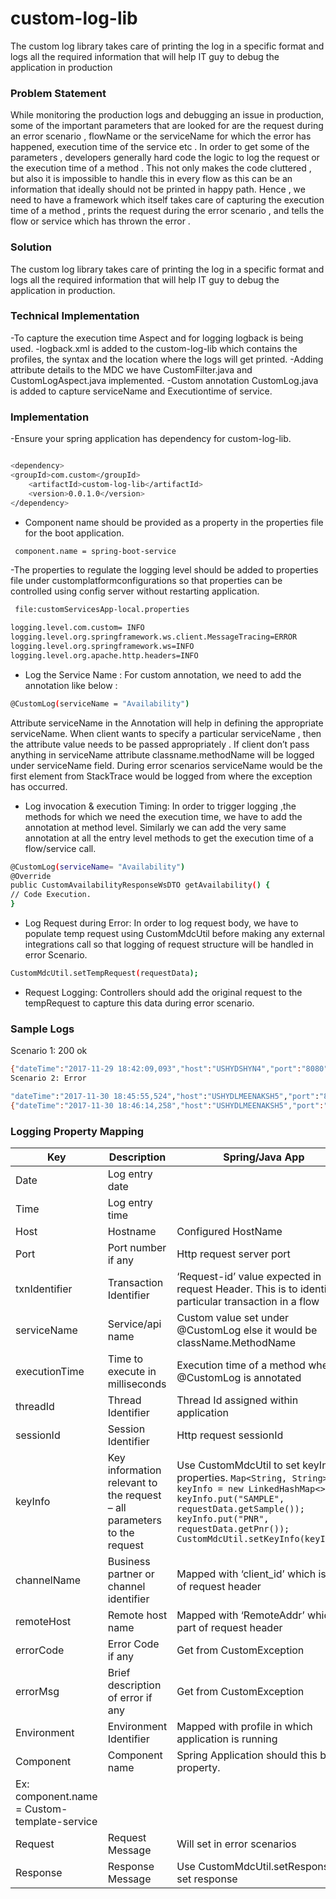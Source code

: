 # custom-log-lib
The custom log library takes care of printing the log in a specific format and logs all the required information that will help IT guy to debug the application in production


### Problem Statement

While monitoring the production logs and debugging an issue in production, some of the important parameters that are looked for are the request during an error scenario , flowName or the serviceName for which the error has happened, execution time of the service etc .
In order to get some of the parameters , developers generally hard code the logic to log the request or the execution time of a method . This not only makes the code cluttered , but also it is impossible to handle this in every flow  as this can be an information that ideally should not be printed in happy path. 
Hence , we need to have a framework which itself takes care of capturing the execution time of a method , prints the request during the error scenario , and tells the flow or service which has thrown the error .

### Solution
The custom log library takes care of printing the log in a specific format and logs all the required information that will help IT guy to debug the application in production. 

### Technical Implementation	
-To capture the execution time Aspect and for logging logback  is being used. 
-logback.xml is added to the custom-log-lib which contains the profiles, the syntax and the location where the logs will get printed. 
-Adding attribute details to the MDC we have CustomFilter.java and CustomLogAspect.java implemented.
-Custom annotation CustomLog.java is added to capture serviceName and Executiontime of service.
###	 Implementation 
 -Ensure your spring application has dependency for custom-log-lib.
```sh

<dependency>
<groupId>com.custom</groupId>
	<artifactId>custom-log-lib</artifactId>
	<version>0.0.1.0</version>
</dependency>
```


- Component name should be provided as a property in the properties file for the boot application.
```sh
 component.name = spring-boot-service
```
-The properties to regulate the logging level should be added to properties file under customplatformconfigurations so that properties can be controlled using config server without restarting application.
```sh
 file:customServicesApp-local.properties 
```
```sh
logging.level.com.custom= INFO
logging.level.org.springframework.ws.client.MessageTracing=ERROR
logging.level.org.springframework.ws=INFO
logging.level.org.apache.http.headers=INFO
```		
- Log the Service Name : For custom annotation, we need to add the annotation like below :
```sh
@CustomLog(serviceName = "Availability")
```
Attribute serviceName in the Annotation will help in defining the appropriate serviceName. When client wants to specify a particular serviceName , then the attribute value needs to be passed appropriately . 
If client don’t pass anything in serviceName attribute classname.methodName will be logged under serviceName field.
During error scenarios serviceName would be the first element from StackTrace would be logged from where the exception has occurred.

- Log invocation & execution Timing: In order to trigger logging ,the methods for which we need the execution time, we have to add the annotation at method level. Similarly we can add the very same annotation at all the entry level methods to get the execution time of a flow/service call.

```sh
@CustomLog(serviceName= "Availability")
@Override
public CustomAvailabilityResponseWsDTO getAvailability() {
// Code Execution.
}
```
- Log Request during Error: In order to log request body, we have to populate temp request using CustomMdcUtil before making any external integrations call so that logging of request structure will be handled in error Scenario.

```sh
CustomMdcUtil.setTempRequest(requestData); 
```
- Request Logging: Controllers should add the original request to the tempRequest to capture this data during error scenario.  

### Sample Logs

Scenario 1: 200 ok
```sh
{"dateTime":"2017-11-29 18:42:09,093","host":"USHYDSHYN4","port":"8080","txnIdentifier":"595","threadId":"http-nio-8080-exec-3","sessionId":"","keyInfo":"","channelName":"11e2ba1399fa4854a2a9d88219407d1b","remoteHost":"","errorCode":"","errorMsg":"","environment":"local","component":"","serviceName":"Availability","executionTime":"14389","request":"","response":"","message":"{message:com.custom.client.app.impl.CustomSearchClientImpl.getAvailability timing:14389 }"}
Scenario 2: Error
```

```sh
"dateTime":"2017-11-30 18:45:55,524","host":"USHYDLMEENAKSH5","port":"8080","txnIdentifier":"663","threadId":"http-nio-8080-exec-2","sessionId":"","keyInfo":"","channelName":"11e2ba1399fa4854a2a9d88219407d1b","remoteHost":"","errorCode":"","errorMsg":"","environment":"local","component":"","serviceName":"Search Service","executionTime":"","request":"","response":"","message":"{app-id recieved in request : 11e2ba1399fa4854a2a9d88219407d1b  }"}
{"dateTime":"2017-11-30 18:46:14,258","host":"USHYDLMEENAKSH5","port":"8080","txnIdentifier":"663","threadId":"http-nio-8080-exec-2","sessionId":"","keyInfo":"","channelName":"11e2ba1399fa4854a2a9d88219407d1b","remoteHost":"","errorCode":"T01","errorMsg":"","environment":"local","component":"","serviceName":"validateBookingDate","executionTime":"","request":"","response":"","message":"{Exception Occurred: com.custom.helper.CustomSearchFacadeHelper.validateDate(CustomFacadeHelper.java:617) }"}
```
 
### Logging Property Mapping 

| Key | Description | Spring/Java App |
| ------ | ------ |  ------|
| Date | Log entry date |
| Time | Log entry time |
| Host | Hostname | Configured HostName |
| Port | Port number if any | Http request server port |
| txnIdentifier | Transaction Identifier | ‘Request-id’ value expected in request Header. This is to identify a particular transaction in a flow |
| serviceName | Service/api name | Custom value set under @CustomLog else it would be className.MethodName |
| executionTime |  Time to execute in milliseconds | Execution time of a method where @CustomLog is annotated |
| threadId | Thread Identifier | Thread Id assigned within application |
| sessionId | Session Identifier | Http request sessionId |
| keyInfo | Key information relevant to the request – all parameters to the request | Use CustomMdcUtil to set keyInfo properties.  `Map<String, String> keyInfo = new LinkedHashMap<>();`		`keyInfo.put("SAMPLE", requestData.getSample());` `keyInfo.put("PNR", requestData.getPnr());`  `CustomMdcUtil.setKeyInfo(keyInfo);` |
| channelName | Business partner or channel identifier | Mapped with ‘client_id’ which is part of request header |
| remoteHost | Remote host name | Mapped with ‘RemoteAddr’ which is part of request header |
| errorCode | Error Code if any | Get from CustomException |
| errorMsg | Brief description of error if any | Get from CustomException |
| Environment | Environment Identifier | Mapped with profile in which application is running |
| Component | Component name | Spring Application should this below property.
Ex: component.name = Custom-template-service |
| Request | Request Message | Will set in error scenarios |
| Response | Response Message | Use CustomMdcUtil.setResponse to set response |
